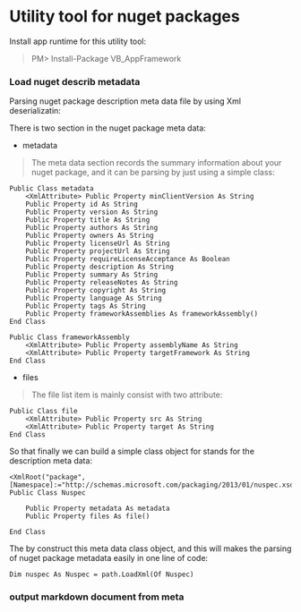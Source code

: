 # Utility tool for nuget packages

Install app runtime for this utility tool:
> PM> Install-Package VB_AppFramework

### Load nuget describ metadata

Parsing nuget package description meta data file by using Xml deserializatin:

There is two section in the nuget package meta data:

+ metadata

> The meta data section records the summary information about your nuget package, and it can be parsing by just using a simple class:

```visualbasic
Public Class metadata
    <XmlAttribute> Public Property minClientVersion As String
    Public Property id As String
    Public Property version As String
    Public Property title As String
    Public Property authors As String
    Public Property owners As String
    Public Property licenseUrl As String
    Public Property projectUrl As String
    Public Property requireLicenseAcceptance As Boolean
    Public Property description As String
    Public Property summary As String
    Public Property releaseNotes As String
    Public Property copyright As String
    Public Property language As String
    Public Property tags As String
    Public Property frameworkAssemblies As frameworkAssembly()
End Class
    
Public Class frameworkAssembly
    <XmlAttribute> Public Property assemblyName As String
    <XmlAttribute> Public Property targetFramework As String
End Class
```

+ files

> The file list item is mainly consist with two attribute:
```visualbasic
Public Class file
    <XmlAttribute> Public Property src As String
    <XmlAttribute> Public Property target As String
End Class
```

So that finally we can build a simple class object for stands for the description meta data:
```visualbasic
<XmlRoot("package", [Namespace]:="http://schemas.microsoft.com/packaging/2013/01/nuspec.xsd")>
Public Class Nuspec

    Public Property metadata As metadata
    Public Property files As file()

End Class
```

The by construct this meta data class object, and this will makes the parsing of nuget package metadata easily in one line of code:
```visualbasic
Dim nuspec As Nuspec = path.LoadXml(Of Nuspec)
```

### output markdown document from meta


